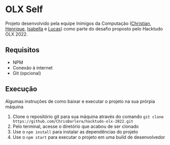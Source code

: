# OLX Self
Projeto desenvolvido pela equipe Inimigos da Computação ([Christian](https://github.com/chrisbarlera), [Henrique](https://github.com/Henrique-Jost), [Isabella](https://github.com/isaberamos) e [Lucas](https://github.com/lucas-gitirana)) como parte do desafio proposto pelo Hacktudo OLX 2022.

## Requisitos
- NPM
- Conexão à internet
- Git (opcional)

## Execução
Algumas instruções de como baixar e executar o projeto na sua prórpia máquina

1. Clone o repositório git para sua máquina através do comando `git clone https://github.com/ChrisBarlera/hacktudo-olx-2022.git`
2. Pelo terminal, acesse o diretório que acabou de ser clonado
3. Use o `npm install` para instalar as dependências do projeto
4. Use o `npm start` para executar o projeto em uma build de desenvolvedor
